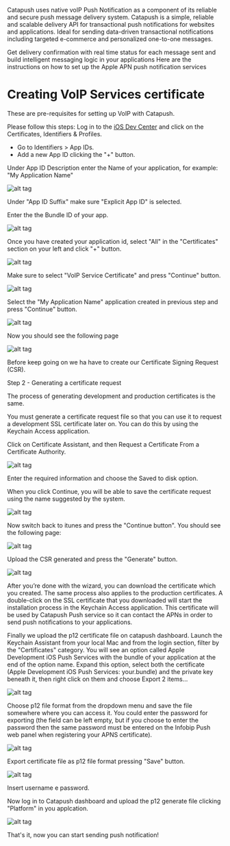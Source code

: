 Catapush uses native voIP Push Notification as a component of its reliable and secure push message delivery system.
Catapush is a simple, reliable and scalable delivery API for transactional push notifications for websites and applications. Ideal for sending data-driven transactional notifications including targeted e-commerce and personalized one-to-one messages.

Get delivery confirmation with real time status for each message sent and build intelligent messaging logic in your applications
Here are the instructions on how to set up the Apple APN push notification services

# Creating VoIP Services certificate
These are pre-requisites for setting up VoIP with Catapush.

Please follow this steps:
Log in to the [iOS Dev Center](https://developer.apple.com/membercenter/index.action) and click on the Certificates, Identifiers & Profiles.

* Go to Identifiers > App IDs.
* Add a new App ID clicking the "+" button.

Under App ID Description enter the Name of your application, for example: "My Application Name"

![alt tag](https://github.com/Catapush/catapush-ios-sdk-pod/blob/master/apns_01.png)

Under "App ID Suffix" make sure "Explicit App ID" is selected.

Enter the the Bundle ID of your app.

![alt tag](https://github.com/Catapush/catapush-ios-sdk-pod/blob/master/apns_02.png)

Once you have created your application id, select "All" in the "Certificates" section on your left and click "+" button.

![alt tag](https://github.com/Catapush/catapush-ios-sdk-pod/blob/master/voip_cert_00.png)

Make sure to select "VoIP Service Certificate" and press "Continue" button.

![alt tag](https://github.com/Catapush/catapush-ios-sdk-pod/blob/master/voip_cert_01.png)

Select the "My Application Name" application created in previous step and press "Continue" button.

![alt tag](https://github.com/Catapush/catapush-ios-sdk-pod/blob/master/voip_cert_02.png)

Now you should see the following page

![alt tag](https://github.com/Catapush/catapush-ios-sdk-pod/blob/master/voip_cert_03.png)

Before keep going on we ha have to create our Certificate Signing Request (CSR).
 
Step 2 - Generating a certificate request

The process of generating development and production certificates is the same.

You must generate a certificate request file so that you can use it to request a development SSL certificate later on. You can do this by using the Keychain Access application.

Click on Certificate Assistant, and then Request a Certificate From a Certificate Authority.

![alt tag](https://github.com/Catapush/catapush-ios-sdk-pod/blob/master/csr_00.png)

Enter the required information and choose the Saved to disk option.

When you click Continue, you will be able to save the certificate request using the name suggested by the system.

![alt tag](https://github.com/Catapush/catapush-ios-sdk-pod/blob/master/csr_01.png)

Now switch back to itunes and press the "Continue button". You should see the following page:

![alt tag](https://github.com/Catapush/catapush-ios-sdk-pod/blob/master/csr_02.png)

Upload the CSR generated and press the "Generate" button.

![alt tag](https://github.com/Catapush/catapush-ios-sdk-pod/blob/master/csr_04.png)

After you’re done with the wizard, you can download the certificate which you created. The same process also applies to the production certificates. A double-click on the SSL certificate that you downloaded will start the installation process in the Keychain Access application. This certificate will be used by Catapush Push service so it can contact the APNs in order to send push notifications to your applications.

Finally we upload the p12 certificate file on catapush dashboard.
Launch the Keychain Assistant from your local Mac and from the login section, filter by the "Certificates" category. You will see an option called Apple Development iOS Push Services with the bundle of your application at the end of the option name. Expand this option, select both the certificate (Apple Development iOS Push Services: your.bundle) and the private key beneath it, then right click on them and choose Export 2 items...

![alt tag](https://github.com/Catapush/catapush-ios-sdk-pod/blob/master/p12_00.png)

Choose p12 file format from the dropdown menu and save the file somewhere where you can access it. You could enter the password for exporting (the field can be left empty, but if you choose to enter the password then the same password must be entered on the Infobip Push web panel when registering your APNS certificate).

![alt tag](https://github.com/Catapush/catapush-ios-sdk-pod/blob/master/p12_01.png)

Export certificate file as p12 file format pressing "Save" button.

![alt tag](https://github.com/Catapush/catapush-ios-sdk-pod/blob/master/p12_02.png)

Insert username e password.

Now log in to Catapush dashboard and upload the p12 generate file clicking "Platform" in you applcation.

![alt tag](https://github.com/Catapush/catapush-ios-sdk-pod/blob/master/dashboard_00.png)

That's it, now you can start sending push notification!





